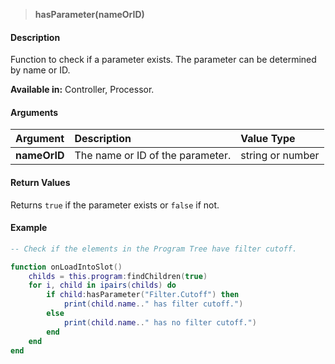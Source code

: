 >**hasParameter(nameOrID)**

#### Description

Function to check if a parameter exists. The parameter can be determined by name or ID.

**Available in:** Controller, Processor.

#### Arguments

|Argument|Description|Value Type|
|:-|:-|:-|
|**nameOrID**|The name or ID of the parameter.|string or number|

#### Return Values

Returns ``true`` if the parameter exists or ``false`` if not.

#### Example

```lua
-- Check if the elements in the Program Tree have filter cutoff.

function onLoadIntoSlot()
    childs = this.program:findChildren(true)
    for i, child in ipairs(childs) do
        if child:hasParameter("Filter.Cutoff") then
            print(child.name.." has filter cutoff.")
        else
            print(child.name.." has no filter cutoff.")
        end
    end
end
```
